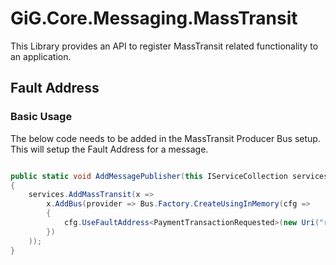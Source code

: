 ﻿# GiG.Core.Messaging.MassTransit

This Library provides an API to register MassTransit related functionality to an application.

## Fault Address

### Basic Usage

The below code needs to be added in the MassTransit Producer Bus setup. This will setup the Fault Address for a message. 

```csharp

public static void AddMessagePublisher(this IServiceCollection services)
{
    services.AddMassTransit(x =>
        x.AddBus(provider => Bus.Factory.CreateUsingInMemory(cfg =>
        {
            cfg.UseFaultAddress<PaymentTransactionRequested>(new Uri("rabbitmq://localhost:15672/testdlx"));
        })
    ));
}       

```